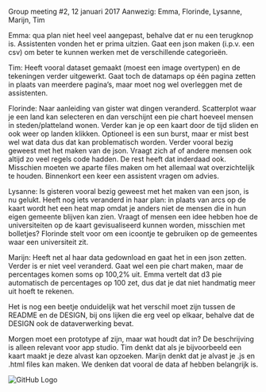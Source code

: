 Group meeting #2, 12 januari 2017
Aanwezig: Emma, Florinde, Lysanne, Marijn, Tim

Emma: qua plan niet heel veel aangepast, behalve dat er nu een terugknop is. Assistenten vonden het er prima uitzien. Gaat een json maken (i.p.v. een csv) om beter te kunnen werken met de verschillende categorieën.

Tim: Heeft vooral dataset gemaakt (moest een image overtypen) en de tekeningen verder uitgewerkt. Gaat toch de datamaps op één pagina zetten in plaats van meerdere pagina’s, maar moet nog wel overleggen met de assistenten.

Florinde: Naar aanleiding van gister wat dingen veranderd. Scatterplot waar je een land kan selecteren en dan verschijnt een pie chart hoeveel mensen in steden/platteland wonen. Verder kan je op een kaart door de tijd sliden en ook weer op landen klikken. Optioneel is een sun burst, maar er mist best wel wat data dus dat kan problematisch worden. Verder vooral bezig geweest met het maken van de json. Vraagt zich af of andere mensen ook altijd zo veel regels code hadden. De rest heeft dat inderdaad ook. Misschien moeten we aparte files maken om het allemaal wat overzichtelijk te houden. Binnenkort een keer een assistent vragen om advies.

Lysanne: Is gisteren vooral bezig geweest met het maken van een json, is nu gelukt. Heeft nog iets veranderd in haar plan: in plaats van arcs op de kaart wordt het een heat map omdat je anders niet de mensen die in hun eigen gemeente blijven kan zien. Vraagt of mensen een idee hebben hoe de universiteiten op de kaart gevisualiseerd kunnen worden, misschien met bolletjes? Florinde stelt voor om een icoontje te gebruiken op de gemeentes waar een universiteit zit.

Marijn: Heeft net al haar data gedownload en gaat het in een json zetten. Verder is er niet veel veranderd. Gaat wel een pie chart maken, maar de percentages komen soms op 100,2% uit. Emma vertelt dat d3 pie automatisch de percentages op 100 zet, dus dat je dat niet handmatig meer uit hoeft te rekenen. 

Het is nog een beetje onduidelijk wat het verschil moet zijn tussen de README en de DESIGN, bij ons lijken die erg veel op elkaar, behalve dat de DESIGN ook de dataverwerking bevat.

Morgen moet een prototype af zijn, maar wat houdt dat in? De beschrijving is alleen relevant voor app studio. Tim denkt dat als je bijvoorbeeld een kaart maakt je deze alvast kan opzoeken. Marijn denkt dat je alvast je .js en .html files kan maken. We denken dat vooral de data af hebben belangrijk is.

![GitHub Logo](/selfies/20170112.jpeg)